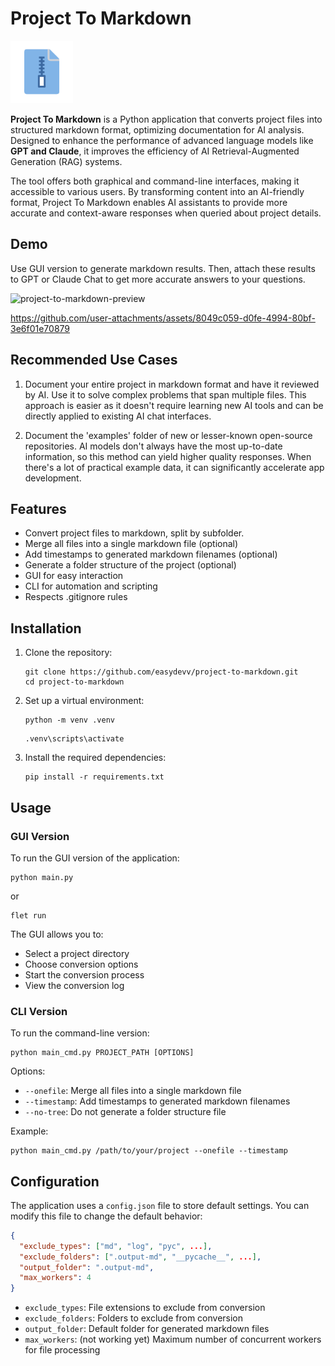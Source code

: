 # Project To Markdown

<img src="./assets/icon.png" alt="project-to-markdown-logo" width="100"/>

**Project To Markdown** is a Python application that converts project files into structured markdown format, optimizing documentation for AI analysis. Designed to enhance the performance of advanced language models like **GPT and Claude**, it improves the efficiency of AI Retrieval-Augmented Generation (RAG) systems. 

The tool offers both graphical and command-line interfaces, making it accessible to various users. By transforming content into an AI-friendly format, Project To Markdown enables AI assistants to provide more accurate and context-aware responses when queried about project details.

## Demo

Use GUI version to generate markdown results. Then, attach these results to GPT or Claude Chat to get more accurate answers to your questions.

![project-to-markdown-preview](https://github.com/user-attachments/assets/cb02da9e-0b68-4f69-8ceb-a1cc28784b2e)

https://github.com/user-attachments/assets/8049c059-d0fe-4994-80bf-3e6f01e70879


## Recommended Use Cases

1. Document your entire project in markdown format and have it reviewed by AI. Use it to solve complex problems that span multiple files. This approach is easier as it doesn't require learning new AI tools and can be directly applied to existing AI chat interfaces.

2. Document the 'examples' folder of new or lesser-known open-source repositories. AI models don't always have the most up-to-date information, so this method can yield higher quality responses. When there's a lot of practical example data, it can significantly accelerate app development.

## Features

- Convert project files to markdown, split by subfolder.
- Merge all files into a single markdown file (optional)
- Add timestamps to generated markdown filenames (optional)
- Generate a folder structure of the project (optional)
- GUI for easy interaction
- CLI for automation and scripting
- Respects .gitignore rules

## Installation

1. Clone the repository:
   ```
   git clone https://github.com/easydevv/project-to-markdown.git
   cd project-to-markdown
   ```

2. Set up a virtual environment:
   ```
   python -m venv .venv
   ```
   ```
   .venv\scripts\activate
   ```

3. Install the required dependencies:
   ```
   pip install -r requirements.txt
   ```

## Usage

### GUI Version

To run the GUI version of the application:

```
python main.py
```
or 
```
flet run
```

The GUI allows you to:
- Select a project directory
- Choose conversion options
- Start the conversion process
- View the conversion log

### CLI Version

To run the command-line version:

```
python main_cmd.py PROJECT_PATH [OPTIONS]
``` 

Options:
- `--onefile`: Merge all files into a single markdown file
- `--timestamp`: Add timestamps to generated markdown filenames
- `--no-tree`: Do not generate a folder structure file

Example:
```
python main_cmd.py /path/to/your/project --onefile --timestamp 
```

## Configuration

The application uses a `config.json` file to store default settings. You can modify this file to change the default behavior:

```json
{
  "exclude_types": ["md", "log", "pyc", ...],
  "exclude_folders": [".output-md", "__pycache__", ...],
  "output_folder": ".output-md",
  "max_workers": 4
}
```

- `exclude_types`: File extensions to exclude from conversion
- `exclude_folders`: Folders to exclude from conversion
- `output_folder`: Default folder for generated markdown files
- `max_workers`: (not working yet) Maximum number of concurrent workers for file processing
